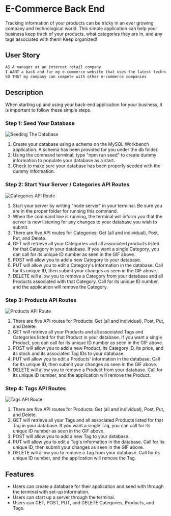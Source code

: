 # E-Commerce Back End

Tracking information of your products can be tricky in an ever growing company and technological world. This simple application can help your business keep track of your products, what categories they are in, and any tags associated with them! Keep organized!

## User Story

```md
AS A manager at an internet retail company
I WANT a back end for my e-commerce website that uses the latest technologies
SO THAT my company can compete with other e-commerce companies
```
## Description
When starting up and using your back-end application for your business, it is important to follow these simple steps. 

### Step 1: Seed Your Database

 ![Seeding The Database](.\Develop\Assets\E-Commerce-Back-End-SeedingDB.gif)

 1. Create your database using a schema on the MySQL Workbench application. A schema has been provided for you under the db folder. 
 2. Using the command terminal, type "npm run seed" to create dummy information to populate your database as a start. 
 3. Check to make sure your database has been properly seeded with the dummy information.

 ### Step 2: Start Your Server / Categories API Routes
 ![Categories API Route](.\Develop\Assets\E-Commerce-Back-End-Categories-API-Routes.gif)

 1. Start your server by writing "node server" in your terminal. Be sure you are in the proper folder for running this command. 
 2. When the command line is running, the terminal will inform you that the server is now listening for any changes to your database you wish to submit. 
 3. There are five API routes for Categories: Get (all and individual), Post, Put, and Delete. 
 4. GET will retrieve all your Categories and all associated products listed for that Category in your database. If you want a single Category, you can call for its unique ID number as seen in the GIF above. 
 5. POST will allow you to add a new Category to your database. 
 6. PUT will allow you to edit a Category's information in the database. Call for its unique ID, then submit your changes as seen in the GIF above. 
 7. DELETE will allow you to remove a Category from your database and all Products associated with that Category. Call for its unique ID number, and the application will remove the Category. 

### Step 3: Products API Routes
![Products API Route](.\Develop\Assets\E-Commerce-Back-End-Products-API-Routes.gif)
1. There are five API routes for Products: Get (all and individual), Post, Put, and Delete. 
2. GET will retrieve all your Products and all associated Tags and Categories listed for that Product in your database. If you want a single Product, you can call for its unique ID number as seen in the GIF above.
3. POST will allow you to add a new Product, its Category ID, its price, and its stock and its associated Tag IDs to your database. 
4. PUT will allow you to edit a Products' information in the database. Call for its unique ID, then submit your changes as seen in the GIF above.
5. DELETE will allow you to remove a Product from your database. Call for its unique ID number, and the application will remove the Product.

### Step 4: Tags API Routes
![Tags API Route](.\Develop\Assets\E-Commerce-Back-End-Tags-API-Routes.gif)
1. There are five API routes for Products: Get (all and individual), Post, Put, and Delete.
2. GET will retrieve all your Tags and all associated Products listed for that Tag in your database. If you want a single Tag, you can call for its unique ID number as seen in the GIF above.
3. POST will allow you to add a new Tag to your database. 
4. PUT will allow you to edit a Tag's information in the database. Call for its unique ID, then submit your changes as seen in the GIF above.
5. DELETE will allow you to remove a Tag from your database. Call for its unique ID number, and the application will remove the Tag.

## Features
- Users can create a database for their application and seed with through the terminal with set-up information.
- Users can start up a server through the terminal. 
- Users can GET, POST, PUT, and DELETE Categories, Products, and Tags. 



